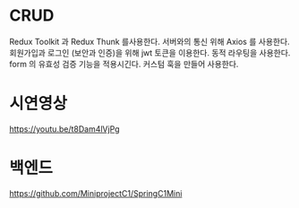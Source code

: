 # CRUD

Redux Toolkit 과 Redux Thunk 를사용한다.
서버와의 통신 위해 Axios 를 사용한다.
회원가입과 로그인 (보안과 인증)을 위해 jwt 토큰을 이용한다.
동적 라우팅을 사용한다.
form 의 유효성 검증 기능을 적용시긴다.
커스텀 훅을 만들어 사용한다.

# 시연영상
https://youtu.be/t8Dam4lVjPg

# 백엔드 
https://github.com/MiniprojectC1/SpringC1Mini
